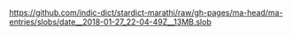 https://github.com/indic-dict/stardict-marathi/raw/gh-pages/ma-head/ma-entries/slobs/date__2018-01-27_22-04-49Z__13MB.slob  
